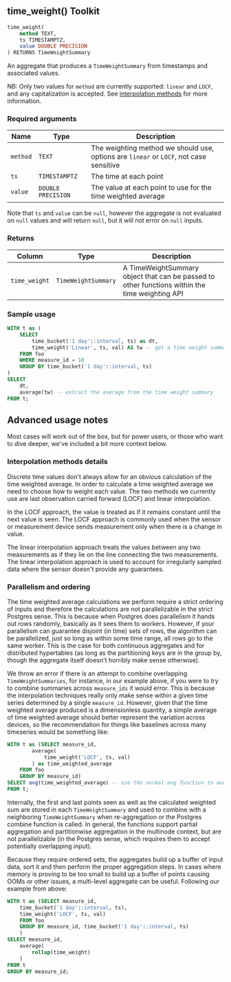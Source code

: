 ## time_weight() <tag type="toolkit">Toolkit</tag>

```SQL
time_weight(
    method TEXT,
    ts TIMESTAMPTZ,
    value DOUBLE PRECISION
) RETURNS TimeWeightSummary
```

An aggregate that produces a `TimeWeightSummary` from timestamps and associated values.

NB: Only two values for `method` are currently supported: `linear` and `LOCF`, and
any capitalization is accepted. See [interpolation methods](#interpolation-methods-details)
for more information.

### Required arguments

|Name|Type|Description|
|---|---|---|
|`method`|`TEXT`| The weighting method we should use, options are `linear` or `LOCF`, not case sensitive|
|`ts`|`TIMESTAMPTZ`|The time at each point|
|`value`|`DOUBLE PRECISION`|The value at each point to use for the time weighted average|


Note that `ts` and `value` can be `null`, however the aggregate is not evaluated
on `null` values and will return `null`, but it will not error on `null` inputs.

### Returns

|Column|Type|Description|
|---|---|---|
|`time_weight`|`TimeWeightSummary`|A TimeWeightSummary object that can be passed to other functions within the time weighting API|

### Sample usage

```SQL
WITH t as (
    SELECT
        time_bucket('1 day'::interval, ts) as dt,
        time_weight('Linear', ts, val) AS tw -- get a time weight summary
    FROM foo
    WHERE measure_id = 10
    GROUP BY time_bucket('1 day'::interval, ts)
)
SELECT
    dt,
    average(tw) -- extract the average from the time weight summary
FROM t;
```

## Advanced usage notes
Most cases will work out of the box, but for power users, or those who want to 
dive deeper, we've included a bit more context below.

### Interpolation methods details
Discrete time values don't always allow for an obvious calculation of the time 
weighted average. In order to calculate a time weighted average we need to choose 
how to weight each value. The two methods we currently use are last observation 
carried forward (LOCF) and linear interpolation.

In the LOCF approach, the value is treated as if it remains constant until the 
next value is seen. The LOCF approach is commonly used when the sensor or 
measurement device sends measurement only when there is a change in value.

The linear interpolation approach treats the values between any two measurements 
as if they lie on the line connecting the two measurements. The linear 
interpolation approach is used to account for irregularly sampled data where the 
sensor doesn't provide any guarantees.

### Parallelism and ordering
The time weighted average calculations we perform require a strict ordering of 
inputs and therefore the calculations are not parallelizable in the strict 
Postgres sense. This is because when Postgres does parallelism it hands out rows 
randomly, basically as it sees them to workers. However, if your parallelism can 
guarantee disjoint (in time) sets of rows, the algorithm can be parallelized, just 
so long as within some time range, all rows go to the same worker. This is the 
case for both continuous aggregates and for distributed hypertables (as long as 
the partitioning keys are in the group by, though the aggregate itself doesn't 
horribly make sense otherwise).

We throw an error if there is an attempt to combine overlapping `TimeWeightSummaries`, 
for instance, in our example above, if you were to try to combine summaries across 
`measure_ids` it would error. This is because the interpolation techniques really 
only make sense within a given time series determined by a single `measure_id`. 
However, given that the time weighted average produced is a dimensionless 
quantity, a simple average of time weighted average should better represent the 
variation across devices, so the recommendation for things like baselines across 
many timeseries would be something like:

```sql
WITH t as (SELECT measure_id,
        average(
            time_weight('LOCF', ts, val)
        ) as time_weighted_average
    FROM foo
    GROUP BY measure_id)
SELECT avg(time_weighted_average) -- use the normal avg function to average our time weighted averages
FROM t;
```

Internally, the first and last points seen as well as the calculated weighted sum 
are stored in each `TimeWeightSummary` and used to combine with a neighboring 
`TimeWeightSummary` when re-aggregation or the Postgres combine function is called. 
In general, the functions support partial aggregation and partitionwise aggregation 
in the multinode context, but are not parallelizable (in the Postgres sense, 
which requires them to accept potentially overlapping input).

Because they require ordered sets, the aggregates build up a buffer of input 
data, sort it and then perform the proper aggregation steps. In cases where 
memory is proving to be too small to build up a buffer of points causing OOMs 
or other issues, a multi-level aggregate can be useful. Following our example 
from above:

```sql
WITH t as (SELECT measure_id,
    time_bucket('1 day'::interval, ts),
    time_weight('LOCF', ts, val)
    FROM foo
    GROUP BY measure_id, time_bucket('1 day'::interval, ts)
    )
SELECT measure_id,
    average(
        rollup(time_weight)
    )
FROM t
GROUP BY measure_id;
```

